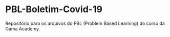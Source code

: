 # PBL-Boletim-Covid-19
Repositório para os arquivos do PBL (Problem Based Learning) do curso da Gama Academy.
